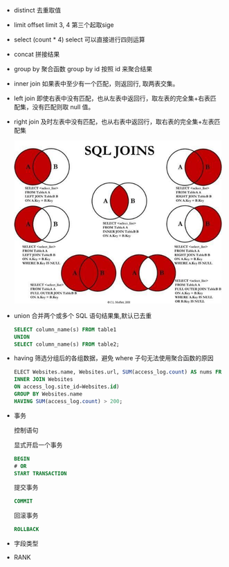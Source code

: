 * distinct 去重取值
* limit offset limit 3, 4 第三个起取sige
* select (count * 4) select 可以直接进行四则运算
* concat 拼接结果
* group by 聚合函数 group by id 按照 id 来聚合结果
* inner join 如果表中至少有一个匹配，则返回行, 取两表交集。
* left join 即使右表中没有匹配，也从左表中返回行，取左表的完全集+右表匹配集，没有匹配则取 null 值。
* right join 及时左表中没有匹配，也从右表中返回行，取右表的完全集+左表匹配集

  ![sql joins](../../assets/SQL-Join.jpg)

* union 合并两个或多个 SQL 语句结果集,默认已去重
  ```sql
  SELECT column_name(s) FROM table1
  UNION
  SELECT column_name(s) FROM table2;
  ```

* having 筛选分组后的各组数据，避免 where 子句无法使用聚合函数的原因
  
  ```sql
  ELECT Websites.name, Websites.url, SUM(access_log.count) AS nums FROM (access_log
  INNER JOIN Websites
  ON access_log.site_id=Websites.id)
  GROUP BY Websites.name
  HAVING SUM(access_log.count) > 200;
  ```

* 事务

  控制语句

  显式开启一个事务
  ```sql
  BEGIN 
  # OR 
  START TRANSACTION 
  ```
  
  提交事务
  ```sql
  COMMIT
  ```

  回滚事务
  ```sql
  ROLLBACK
  ```

* 字段类型

* RANK 
